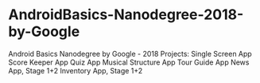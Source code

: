 # AndroidBasics-Nanodegree-2018-by-Google
Android Basics Nanodegree by Google - 2018
Projects:
Single Screen App
Score Keeper App
Quiz App
Musical Structure App
Tour Guide App
News App, Stage 1+2
Inventory App, Stage 1+2
